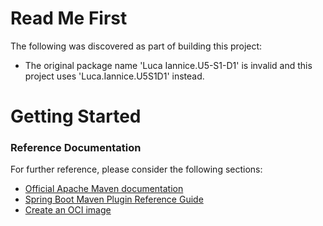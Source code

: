 # Read Me First
The following was discovered as part of building this project:

* The original package name 'Luca Iannice.U5-S1-D1' is invalid and this project uses 'Luca.Iannice.U5S1D1' instead.

# Getting Started

### Reference Documentation
For further reference, please consider the following sections:

* [Official Apache Maven documentation](https://maven.apache.org/guides/index.html)
* [Spring Boot Maven Plugin Reference Guide](https://docs.spring.io/spring-boot/docs/3.1.2/maven-plugin/reference/html/)
* [Create an OCI image](https://docs.spring.io/spring-boot/docs/3.1.2/maven-plugin/reference/html/#build-image)

